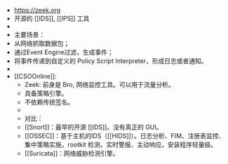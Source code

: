 - https://zeek.org
- 开源的 [[IDS]], [[IPS]] 工具
-
- 主要场景：
- 从网络抓取数据包；
- 通过Event Engine过滤，生成事件；
- 将事件传递到自定义的 Policy Script Interpreter，形成日志或者通知。
-
- [[CSOOnline]]:
	- Zeek: 前身是 Bro, 网络监控工具。可以用于流量分析。
	- 具备策略引擎。
	- 不依赖传统签名。
	-
	- 对比：
	- [[Snort]]：最早的开源 [[IDS]]。没有真正的 GUI。
	- [[OSSEC]]：基于主机的IDS（[[HIDS]]）。日志分析、FIM、注册表监控、集中策略实施，rootkit 检测，实时警报、主动响应。安装程序轻量级。
	- [[Suricata]]：网络威胁检测引擎。